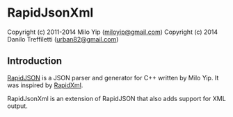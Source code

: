 # RapidJsonXml

Copyright (c) 2011-2014 Milo Yip (miloyip@gmail.com)
Copyright (c) 2014 Danilo Treffiletti (urban82@gmail.com)

## Introduction

[RapidJSON](https://github.com/miloyip/rapidjson) is a JSON parser and generator for C++ written by Milo Yip. It was inspired by [RapidXml](http://rapidxml.sourceforge.net/).

RapidJsonXml is an extension of RapidJSON that also adds support for XML output.
